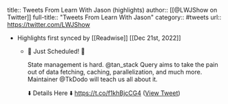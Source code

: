 title:: Tweets From Learn With Jason (highlights)
author:: [[@LWJShow on Twitter]]
full-title:: "Tweets From Learn With Jason"
category:: #tweets
url:: https://twitter.com/LWJShow

- Highlights first synced by [[Readwise]] [[Dec 21st, 2022]]
	- 📣 Just Scheduled! 📣
	  
	  State management is hard. @tan_stack Query aims to take the pain out of data fetching, caching, parallelization, and much more. Maintainer @TkDodo will teach us all about it.
	  
	  ⬇️ Details Here ⬇️
	  https://t.co/f1khBjcCG4 ([View Tweet](https://twitter.com/LWJShow/status/1600920663354707968))